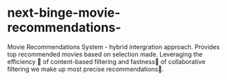 # next-binge-movie-recommendations-
Movie Recommendations System - hybrid intergration approach.
Provides top recommended movies based on selection made. Leveraging the efficiency 🔖 of content-based filtering and fastness🐴 of collaborative filtering we make up most precise recommendations👾.
